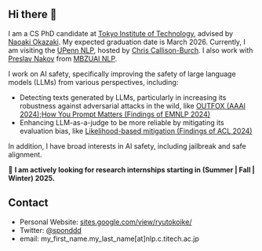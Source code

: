 ## Hi there 👋
I am a CS PhD candidate at [Tokyo Institute of Technology](https://www.titech.ac.jp/english), advised by [Naoaki Okazaki](https://www.chokkan.org/index.en.html). My expected graduation date is March 2026. Currently, I am visiting the [UPenn NLP](https://nlp.cis.upenn.edu/), hosted by [Chris Callison-Burch](https://www.cis.upenn.edu/~ccb/). I also work with [Preslav Nakov](https://mbzuai.ac.ae/study/faculty/preslav-nakov/) from [MBZUAI NLP](https://mbzuai.ac.ae/research-department/natural-language-processing-department/).

I work on AI safety, specifically improving the safety of large language models (LLMs) from various perspectives, including:
- Detecting texts generated by LLMs, particularly in increasing its robustness against adversarial attacks in the wild, like [OUTFOX (AAAI 2024)](https://arxiv.org/abs/2307.11729);[How You Prompt Matters (Findings of EMNLP 2024)](https://arxiv.org/abs/2311.08369)
- Enhancing LLM-as-a-judge to be more reliable by mitigating its evaluation bias, like [Likelihood-based mitigation (Findings of ACL 2024)](https://arxiv.org/abs/2402.15987)

In addition, I have broad interests in AI safety, including jailbreak and safe alignment.

📢 **I am actively looking for research internships starting in (Summer | Fall | Winter) 2025.**

## Contact
- Personal Website: [sites.google.com/view/ryutokoike/](https://sites.google.com/view/ryutokoike/)
- Twitter: [@sponddd](https://x.com/sponddd)
- email: my_first_name.my_last_name[at]nlp.c.titech.ac.jp
